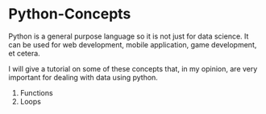 # Python-Concepts

Python is a general purpose language so it is not just for data science. It can be used for web
development, mobile application, game development, et cetera.

I will give a tutorial on some of these concepts that, in my opinion, are very important for dealing with data using python.

1. Functions
2. Loops
